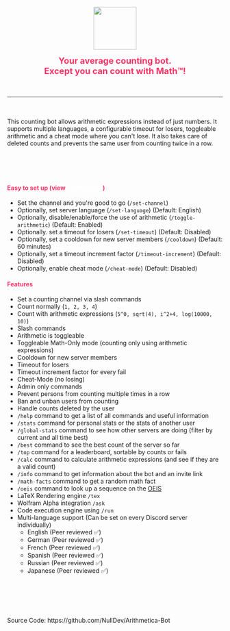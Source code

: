 <p align="center"><a href="https://discordapp.com/oauth2/authorize?client_id=1108279646165942363&scope=bot&permissions=1099511655488"><img height="100" width="auto" src="https://i.imgur.com/OxK5rHZ.png" /></a></p>
<center style="color:#FF3366;font-size:20px"><b color="#ff3366">Your average counting bot. <br>Except you can count with Math™!</b></center>
<br><br>
<hr>
<br><br>
This counting bot allows arithmetic expressions instead of just numbers. It supports multiple languages, a configurable timeout for losers, toggleable arithmetic and a cheat mode where you can't lose. It also takes care of deleted counts and prevents the same user from counting twice in a row.<br><br>

<div style="background-image: url('https://i.imgur.com/gcrHefO.png');min-height:50px;position:relative;background-attachment: fixed;background-position: center;background-repeat: no-repeat;background-size: cover;"></div>

<h4 style="color:#FF3366;">Easy to set up (view <span style="color:#FFF;">/admin-help</span>)</h4>

- Set the channel and you're good to go (`/set-channel`)
- Optionally, set server language (`/set-language`) (Default: English)
- Optionally, disable/enable/force the use of arithmetic (`/toggle-arithmetic`) (Default: Enabled)
- Optionally. set a timeout for losers (`/set-timeout`) (Default: Disabled)
- Optionally, set a cooldown for new server members (`/cooldown`) (Default: 60 minutes)
- Optionally, set a timeout increment factor (`/timeout-increment`) (Default: Disabled)
- Optionally, enable cheat mode (`/cheat-mode`) (Default: Disabled)

<h4 style="color:#FF3366;">Features</h4>

- Set a counting channel via slash commands
- Count normally (`1, 2, 3, 4`)
- Count with arithmetic expressions (`5^0, sqrt(4), i^2+4, log(10000, 10)`)
- Slash commands
- Arithmetic is toggleable
- Toggleable Math-Only mode (counting only using arithmetic expressions)
- Cooldown for new server members
- Timeout for losers
- Timeout increment factor for every fail
- Cheat-Mode (no losing)
- Admin only commands
- Prevent persons from counting multiple times in a row 
- Ban and unban users from counting
- Handle counts deleted by the user
- `/help` command to get a list of all commands and useful information
- `/stats` command for personal stats or the stats of another user
- `/global-stats` command to see how other servers are doing (filter by current and all time best)
- `/best` command to see the best count of the server so far
- `/top` command for a leaderboard, sortable by counts or fails
- `/calc` command to calculate arithmetic expressions (and see if they are a valid count)
- `/info` command to get information about the bot and an invite link
- `/math-facts` command to get a random math fact
- `/oeis` command to look up a sequence on the [OEIS](https://oeis.org/)
- LaTeX Rendering engine `/tex`
- Wolfram Alpha integration `/ask`
- Code execution engine using `/run`
- Multi-language support (Can be set on every Discord server individually)
    - English (Peer reviewed ✅)
    - German (Peer reviewed ✅)
    - French (Peer reviewed ✅)
    - Spanish (Peer reviewed ✅)
    - Russian (Peer reviewed ✅)
    - Japanese (Peer reviewed ✅)

<div style="background-image: url('https://i.imgur.com/gcrHefO.png');min-height:50px;position:relative;background-attachment: fixed;background-position: center;background-repeat: no-repeat;background-size: cover;"></div>
<br><br>
Source Code: https://github.com/NullDev/Arithmetica-Bot
